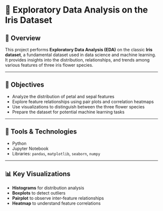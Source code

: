 # 🌸 Exploratory Data Analysis on the Iris Dataset

## 📌 Overview

This project performs **Exploratory Data Analysis (EDA)** on the classic **Iris dataset**, a fundamental dataset used in data science and machine learning. It provides insights into the distribution, relationships, and trends among various features of three iris flower species.

---

## 🎯 Objectives

- Analyze the distribution of petal and sepal features
- Explore feature relationships using pair plots and correlation heatmaps
- Use visualizations to distinguish between the three flower species
- Prepare the dataset for potential machine learning tasks

---

## 🧰 Tools & Technologies

- Python
- Jupyter Notebook
- Libraries: `pandas`, `matplotlib`, `seaborn`, `numpy`

---

## 📊 Key Visualizations

- **Histograms** for distribution analysis  
- **Boxplots** to detect outliers  
- **Pairplot** to observe inter-feature relationships  
- **Heatmap** to understand feature correlations
  
